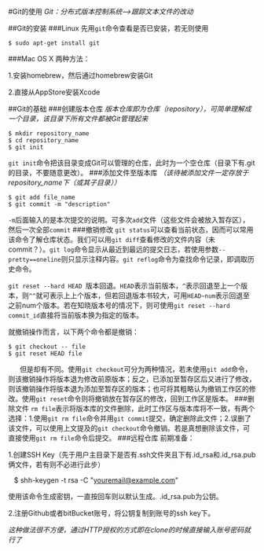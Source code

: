 #Git的使用
*Git：分布式版本控制系统-->跟踪文本文件的改动*

##Git的安装
###Linux
先用`git`命令查看是否已安装，若无则使用

    $ sudo apt-get install git

###Mac OS X
两种方法：

  1.安装homebrew，然后通过homebrew安装Git
  
  2.直接从AppStore安装Xcode
  
##Git的基础
###创建版本仓库
*版本仓库即为仓库（repository），可简单理解成一个目录，该目录下所有文件都被Git管理起来*

    $ mkdir repository_name
    $ cd repository_name
    $ git init

`git init`命令把该目录变成Git可以管理的仓库，此时为一个空仓库（目录下有.git的目录，不要随意更改）。
###添加文件至版本库
*（该待被添加文件一定存放于repository_name下（或其子目录））*

    $ git add file_name
    $ git commit -m "description"   
    
`-m`后面输入的是本次提交的说明。可多次`add`文件（这些文件会被放入暂存区），然后一次全部`commit`
###撤销修改
`git status`可以查看当前状态，因而可以常用该命令了解仓库状态。我们可以用`git diff`查看修改的文件内容（未commit？）。`git log`命令显示从最近到最远的提交日志，若使用参数`--pretty==oneline`则只显示注释内容。`git reflog`命令为查找命令记录，即调取历史命令。

`git reset --hard HEAD `版本回退。`HEAD`表示当前版本，`^`表示回退至上一个版本，则`^^`就可表示上上个版本，但若回退版本书较大，可用`HEAD~num`表示回退至之前num个版本。若在知晓版本号的情况下，则可使用`git reset --hard commit_id`直接将当前版本换为指定的版本。

就撤销操作而言，以下两个命令都是撤销：

    $ git checkout -- file
    $ git reset HEAD file
       
但是却有不同。使用`git checkout`可分为两种情况，若未使用`git add`命令，则该撤销操作将版本退为修改前原版本；反之，已添加至暂存区后又进行了修改，则该撤销操作将版本退为添加至暂存区的版本；也可将其粗略认为撤销工作区的修改。使用`git reset`命令则将撤销放在暂存区的修改，回到工作区是版本。
###删除文件
`rm file`表示将版本库的文件删除，此时工作区与版本库将不一致，有两个选择：1.使用`git rm file`命令并用`git commit`提交，确定删除此文件；2.误删了该文件，可以使用上文提及的`git checkout`命令撤销。若是真想删除该文件，可直接使用`git rm file`命令后提交。
###远程仓库
前期准备：

1.创建SSH Key（先于用户主目录下是否有.ssh文件夹且下有.id_rsa和.id_rsa.pub俩文件，若有则不必进行此步）

    $ shh-keygen -t rsa -C "youremail@example.com"
    

使用该命令生成密钥，一直按回车则以默认生成。.id_rsa.pub为公钥。

2.注册Github或者bitBucket账号，将公钥复制到账号的ssh key下。

*这种做法很不方便，通过HTTP授权的方式即在clone的时候直接输入账号密码就行了*
